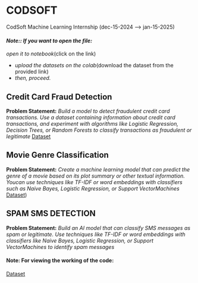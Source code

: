 # CODSOFT
CodSoft Machine Learning Internship (dec-15-2024  -->  jan-15-2025)
#### _Note:: If you want to open the file:_
_open it to notebook_(click on the link)
- _upload the datasets on the colab_(download the dataset from the provided link)
- _then, proceed._
            
## Credit Card Fraud Detection
**Problem Statement:**  _Build a model to detect fraudulent credit card transactions. Use a dataset containing information about credit card transactions, and experiment with algorithms like Logistic Regression, Decision Trees, or Random Forests to classify transactions as fraudulent or legitimate_
[Dataset](https://www.kaggle.com/datasets/kartik2112/fraud-detection)


## Movie Genre Classification
**Problem Statement:**  _Create a machine learning model that can predict the genre of a movie based on its plot summary or other textual information. Youcan use techniques like TF-IDF or word embeddings with classifiers such as Naive Bayes, Logistic Regression, or Support VectorMachines_
[Dataset](https://drive.google.com/drive/folders/1neXU9EnhMex9dc0u670Am22n9XDII4ht?usp=drive_link))



## SPAM SMS DETECTION
**Problem Statement:** _Build an AI model that can classify SMS messages as spam or legitimate. Use techniques like TF-IDF or word embeddings with classifiers like Naive Bayes, Logistic Regression, or Support VectorMachines to identify spam messages_
#### Note: For viewing the working of the code:
[Dataset](https://drive.google.com/drive/folders/1toOaQ1COFPPoZxZZ6aBuMIOXXSs7R9b7?usp=drive_link)

